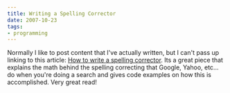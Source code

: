 ```yaml
---
title: Writing a Spelling Corrector
date: 2007-10-23
tags:
- programming
---
```

Normally I like to post content that I've actually written, but I can't pass up linking to this article: [How to write a spelling corrector](http://www.norvig.com/spell-correct.html).  Its a great piece that explains the math behind the spelling correcting that Google, Yahoo, etc... do when you're doing a search and gives code examples on how this is accomplished.  Very great read!
